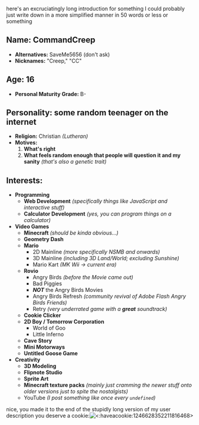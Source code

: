here's an excruciatingly long introduction for something I could probably just write down in a more simplified manner in 50 words or less or something

## __Name:__ CommandCreep
  - **Alternatives:** SaveMe5656 (don't ask)
  - **Nicknames:** "Creep," "CC"
## __Age:__ 16
  - **Personal Maturity Grade:** B-
## __Personality:__ some random teenager on the internet
  - **Religion:** Christian *(Lutheran)*
  - **Motives:**
    1. __What's right__
    2. __What feels random enough that people will question it and my sanity__ *(that's also a genetic trait)*
## __Interests:__
  - **Programming**
    - __Web Development__ *(specifically things like JavaScript and interactive stuff)*
    - __Calculator Development__ _(yes, you can program things on a calculator)_
  - **Video Games**
    - __Minecraft__ *(should be kinda obvious...)*
    - __Geometry Dash__
    - __Mario__
      - 2D Mainline *(more specifically NSMB and onwards)*
      - 3D Mainline *(including 3D Land/World; excluding Sunshine)*
      - Mario Kart *(MK Wii -> current era)*
    - __Rovio__
      - Angry Birds *(before the Movie came out)*
      - Bad Piggies
      - __***NOT***__ the Angry Birds Movies
      - Angry Birds Refresh *(community revival of Adobe Flash Angry Birds Friends)*
      - Retry *(very underrated game with a __great__ soundtrack)*
    - __Cookie Clicker__
    - __2D Boy / Tomorrow Corporation__
      - World of Goo
      - Little Inferno
    - __Cave Story__
    - __Mini Motorways__
    - __Untitled Goose Game__
  - **Creativity**
    - __3D Modeling__
    - __Flipnote Studio__
    - __Sprite Art__
    - __Minecraft texture packs__ *(mainly just cramming the newer stuff onto older versions just to spite the nostalgists)*
    - YouTube *(I post something like once every `undefined`)*

nice, you made it to the end of the stupidly long version of my user description
you deserve a cookie:![<:haveacookie:1246628352211816468>](https://cdn.discordapp.com/emojis/1246628352211816468.webp?size=20)
